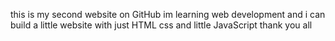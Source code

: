 this is my second website on GitHub im learning web development and i can build a little website with just HTML css and little JavaScript
thank you all 
